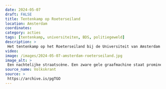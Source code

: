 ```yaml
---
date: 2024-05-07
draft: FALSE
title: Tentenkamp op Roeterseiland
location: Amsterdam
coordinates: 
category: acties
tags: [tentenkamp, universiteiten, BDS, politiegeweld]
description: > 
 Het tentenkamp op het Roeterseiland bij de Universiteit van Amsterdam wordt rondom half drie 's nachts met veel politiegeweld ontruimd. Rond de 150 demonstranten worden aangehouden en met bussen afgevoerd.  
video: 
image: /images/2024-05-07-amsterdam-roeterseiland.jpg
image_alt: > 
 Een nachtelijke straatscène. Een zware gele graafmachine staat prominent op de voorgrond, schuin naar het midden gericht. Meerdere mensen, gekleed in donkere kleding, waaronder politieagenten in donkere uniformen, sommigen met fluorescerende gele veiligheidsvesten, zijn zichtbaar bij de bulldozer en verspreid rond een tijdelijke barricade bestaande uit houten planken en barrières. De tijdelijke constructie strekt zich gedeeltelijk uit tot en rond een water. Meerdere verlichtte gebouwen, veelal van baksteen, zijn zichtbaar op de achtergrond, net als wat bomen. Op de voorgrond bevinden zich zo rond de vijftien politieagenten met knuppels die tegen de barricade en dranghekken aanduwen. Achter de barricade, en op een verhoging, staan een stuk of twintig demonstranten die veelal keffiyeh dragen en een enkele Palestijnse vlag hooghouden.
source_name: Volkskrant
source: > 
 https://archive.is/pgTGO
---
```

